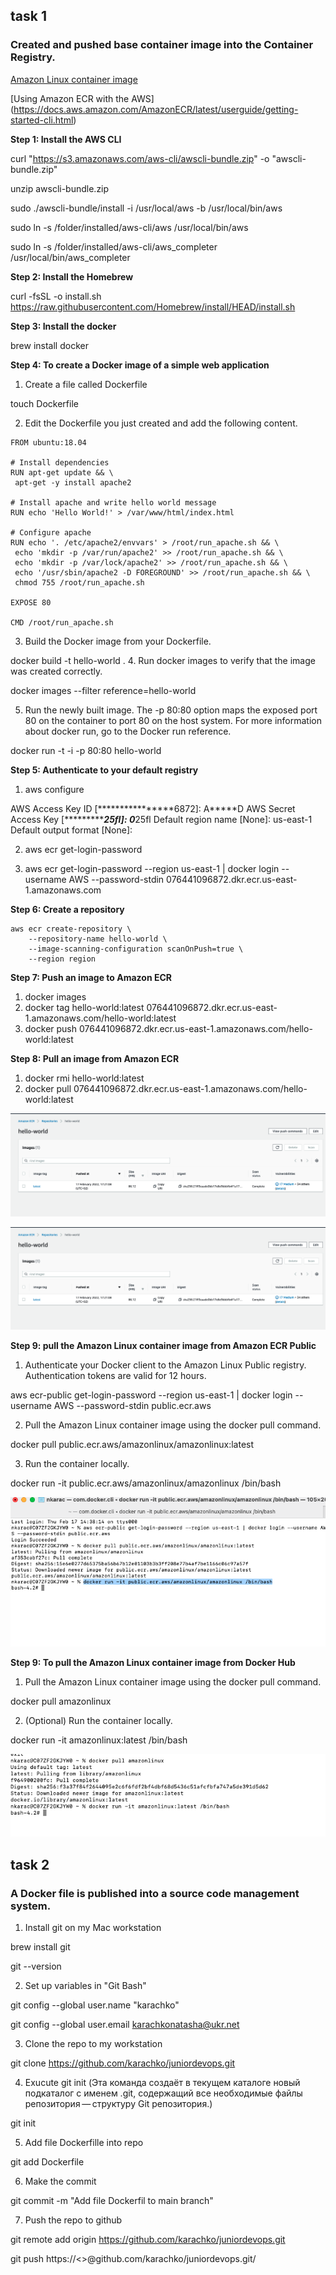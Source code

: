 ## task 1
### Created and pushed base container image into the Container Registry.


[Amazon Linux container image](https://docs.aws.amazon.com/AmazonECR/latest/userguide/amazon_linux_container_image.html)

[Using Amazon ECR with the AWS] (https://docs.aws.amazon.com/AmazonECR/latest/userguide/getting-started-cli.html)

**Step 1: Install the AWS CLI**

curl "https://s3.amazonaws.com/aws-cli/awscli-bundle.zip" -o "awscli-bundle.zip"

unzip awscli-bundle.zip

sudo ./awscli-bundle/install -i /usr/local/aws -b /usr/local/bin/aws

sudo ln -s /folder/installed/aws-cli/aws /usr/local/bin/aws

sudo ln -s /folder/installed/aws-cli/aws_completer /usr/local/bin/aws_completer

**Step 2: Install the Homebrew**

curl -fsSL -o install.sh https://raw.githubusercontent.com/Homebrew/install/HEAD/install.sh

**Step 3: Install the docker**

brew install docker 

**Step 4: To create a Docker image of a simple web application**

1. Create a file called Dockerfile

touch Dockerfile

2. Edit the Dockerfile you just created and add the following content.

```
FROM ubuntu:18.04

# Install dependencies
RUN apt-get update && \
 apt-get -y install apache2

# Install apache and write hello world message
RUN echo 'Hello World!' > /var/www/html/index.html

# Configure apache
RUN echo '. /etc/apache2/envvars' > /root/run_apache.sh && \
 echo 'mkdir -p /var/run/apache2' >> /root/run_apache.sh && \
 echo 'mkdir -p /var/lock/apache2' >> /root/run_apache.sh && \ 
 echo '/usr/sbin/apache2 -D FOREGROUND' >> /root/run_apache.sh && \ 
 chmod 755 /root/run_apache.sh

EXPOSE 80

CMD /root/run_apache.sh
```
3. Build the Docker image from your Dockerfile.

docker build -t hello-world .
4. Run docker images to verify that the image was created correctly.

docker images --filter reference=hello-world

5. Run the newly built image. The -p 80:80 option maps the exposed port 80 on the container to port 80 on the host system. For more information about docker run, go to the Docker run reference.

docker run -t -i -p 80:80 hello-world

**Step 5: Authenticate to your default registry**

 1. aws configure
 
AWS Access Key ID [****************6872]: A*****D
AWS Secret Access Key [****************25fl]: 0*******25fl
Default region name [None]: us-east-1
Default output format [None]: 

2. aws ecr get-login-password

3. aws ecr get-login-password --region us-east-1 | docker login --username AWS --password-stdin 076441096872.dkr.ecr.us-east-1.amazonaws.com


**Step 6:  Create a repository**
```
aws ecr create-repository \
    --repository-name hello-world \
    --image-scanning-configuration scanOnPush=true \
    --region region
```

**Step 7: Push an image to Amazon ECR**

1. docker images
2. docker tag hello-world:latest 076441096872.dkr.ecr.us-east-1.amazonaws.com/hello-world:latest
3. docker push 076441096872.dkr.ecr.us-east-1.amazonaws.com/hello-world:latest

**Step 8: Pull an image from Amazon ECR**

1. docker rmi hello-world:latest
2. docker pull 076441096872.dkr.ecr.us-east-1.amazonaws.com/hello-world:latest

![picture 1-1](https://github.com/karachko/juniordevops/blob/main/Screenshot%202022-02-17%20at%2017.26.09.png)

![picture 1-2](https://github.com/karachko/juniordevops/blob/main/Screenshot%202022-02-17%20at%2017.26.09.png)

**Step 9:  pull the Amazon Linux container image from Amazon ECR Public**

1. Authenticate your Docker client to the Amazon Linux Public registry. Authentication tokens are valid for 12 hours.

aws ecr-public get-login-password --region us-east-1 | docker login --username AWS --password-stdin public.ecr.aws

2. Pull the Amazon Linux container image using the docker pull command. 

docker pull public.ecr.aws/amazonlinux/amazonlinux:latest

3. Run the container locally.

docker run -it public.ecr.aws/amazonlinux/amazonlinux /bin/bash

 ![picture 1-3](https://github.com/karachko/juniordevops/blob/main/Screenshot%202022-02-17%20at%2018.48.15.png)
 
 **Step 9:  To pull the Amazon Linux container image from Docker Hub** 
 
 1. Pull the Amazon Linux container image using the docker pull command.

docker pull amazonlinux

2. (Optional) Run the container locally.

docker run -it amazonlinux:latest /bin/bash

![picture 1-4](https://github.com/karachko/juniordevops/blob/main/Screenshot%202022-02-17%20at%2018.55.17.png)


## task 2
### A Docker file is published into a source code management system.
1. Install git on my Mac workstation

brew install git

git --version

2. Set up  variables in "Git Bash"

git config --global user.name "karachko"

git config --global user.email karachkonatasha@ukr.net

3. Clone the repo to my workstation
 
 git clone https://github.com/karachko/juniordevops.git
 
4. Exucute git init (Эта команда создаёт в текущем каталоге новый подкаталог с именем .git, содержащий все необходимые файлы репозитория — структуру Git репозитория.)

git init

5. Add file Dockerfille into repo 

git add Dockerfile

6. Make the commit

git commit -m "Add file Dockerfil to main branch"


7. Push the repo to github

git remote add origin  https://github.com/karachko/juniordevops.git

git push https://<<yourtoken>>@github.com/karachko/juniordevops.git/
 
 
